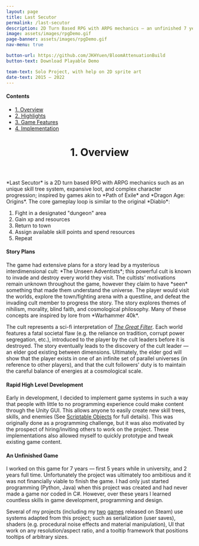 ```yaml
---
layout: page
title: Last Secutor
permalink: /last-secutor
description: 2D Turn Based RPG with ARPG mechanics — an unfinished 7 year project where I experimented and honed my skills in game development and programming
image: assets/images/rpgDemo.gif
page-banner: assets/images/rpgDemo.gif
nav-menu: true

button-url: https://github.com/JKHYuen/BloomAttenuationBuild
button-text: Download Playable Demo

team-text: Solo Project, with help on 2D sprite art
date-text: 2015 — 2022
---
```


<div class=nav>
<h4>Contents</h4>
<ul>
    <li><a href="#overview" class="button small scrolly"><span class="number">1.</span> Overview</a></li>
    <li><a href="#highlights" class="button small scrolly"><span class="number">2.</span> Highlights</a></li>
    <li><a href="#features" class="button small scrolly"><span class="number">3.</span> Game Features</a></li>
    <li><a href="#implementation" class="button small scrolly"><span class="number">4.</span> Implementation</a></li>
</ul>
</div>

<header id="overview" class="major page-header"><h1><span class="number">1.</span> Overview</h1></header>
*Last Secutor* is a 2D turn based RPG with ARPG mechanics such as an unique skill tree system, expansive loot, and complex character progression; inspired by games akin to *Path of Exile* and *Dragon Age: Origins*. The core gameplay loop is similar to the original *Diablo*:

<ul style="list-style: decimal">
    <li>Fight in a designated "dungeon" area</li>
    <li>Gain xp and resources</li>
    <li>Return to town</li>
    <li>Assign available skill points and spend resources</li>
    <li>Repeat</li>
</ul>
<!-- TODO: combat features interaction and positioning -->

<h4>Story Plans</h4>
The game had extensive plans for a story lead by a mysterious interdimensional cult: *The Unseen Adventists*; this powerful cult is known to invade and destroy every world they visit. The cultists' motivations remain unknown throughout the game, however they claim to have *seen* something that made them understand the universe. The player would visit the worlds, explore the town/fighting arena with a questline, and defeat the invading cult member to progress the story. The story explores themes of nihilism, morality, blind faith, and cosmological philosophy. Many of these concepts are inspired by lore from *Warhammer 40k*.

The cult represents a sci-fi interpretation of *<a href="https://en.wikipedia.org/wiki/Great_Filter" target="_blank" rel="noopener noreferrer">The Great Filter</a>*. Each world features a fatal societal flaw (e.g. the reliance on tradition, corrupt power segregation, etc.), introduced to the player by the cult leaders before it is destroyed. The story eventually leads to the discovery of the cult leader — an elder god existing between dimensions. Ultimately, the elder god will show that the player exists in one of an infinite set of parallel universes (in reference to other players), and that the cult followers' duty is to maintain the careful balance of energies at a cosmological scale.

<h4>Rapid High Level Development</h4>
Early in development, I decided to implement game systems in such a way that people with little to no programming experience could make content through the Unity GUI. This allows anyone to easily create new skill trees, skills, and enemies (See <a href="#" class="scrolly">Scriptable Objects</a> for full details). This was originally done as a programming challenge, but it was also motivated by the prospect of hiring/inviting others to work on the project. These implementations also allowed myself to quickly prototype and tweak existing game content.

<h4>An Unfinished Game</h4>
I worked on this game for 7 years — first 5 years while in university, and 2 years full time. Unfortunately the project was ultimately too ambitious and it was not financially viable to finish the game. I had only just started programming (Python, Java) when this project was created and had never made a game nor coded in C#. However, over these years I learned countless skills in game development, programming and design. 

Several of my projects (including my <a href="{{ site.baseurl }}/nothing-matters" target="_blank" rel="noopener noreferrer">two</a> <a href="{{ site.baseurl }}/physarum" target="_blank" rel="noopener noreferrer">games</a> released on Steam) use systems adapted from this project; such as serialization (user saves), shaders (e.g. procedural noise effects and material manipulation), UI that work on any resolution/aspect ratio, and a tooltip framework that positions tooltips of arbitrary sizes.